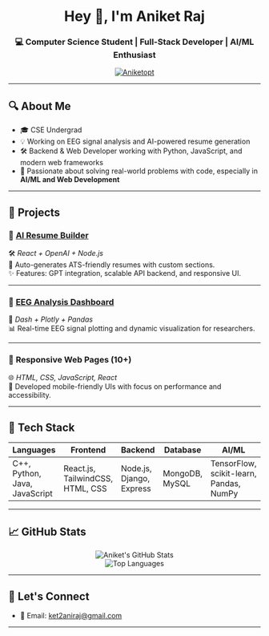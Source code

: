 <h1 align="center">Hey 👋, I'm Aniket Raj</h1>
<h3 align="center">💻 Computer Science Student | Full-Stack Developer | AI/ML Enthusiast</h3>

<p align="center">
  <a href="https://github.com/Aniketopt">
    <img src="https://komarev.com/ghpvc/?username=Aniketopt&label=Profile%20views&color=0e75b6&style=flat" alt="Aniketopt" />
  </a>
</p>

---

## 🔍 About Me

- 🎓 CSE Undergrad 
- 💡 Working on EEG signal analysis and AI-powered resume generation
- 🛠️ Backend & Web Developer working with Python, JavaScript, and modern web frameworks
- 🧠 Passionate about solving real-world problems with code, especially in **AI/ML and Web Development**

---

## 💼 Projects

### 🔹 [**AI Resume Builder**](https://github.com/Aniketopt/Ai_Resume_builder)  
🛠️ *React + OpenAI + Node.js*  
📄 Auto-generates ATS-friendly resumes with custom sections.  
✨ Features: GPT integration, scalable API backend, and responsive UI.

---

### 🔹 [**EEG Analysis Dashboard**](https://github.com/Aniketopt/EEG-Analysis-Dashboard)  
🧠 *Dash + Plotly + Pandas*  
📊 Real-time EEG signal plotting and dynamic visualization for researchers.

---

### 🔹 **Responsive Web Pages (10+)**  
🌐 *HTML, CSS, JavaScript, React*  
🎨 Developed mobile-friendly UIs with focus on performance and accessibility.

---

## 🧰 Tech Stack

| Languages | Frontend | Backend | Database | AI/ML | Tools |
|-----------|----------|---------|----------|-------|-------|
| C++, Python, Java, JavaScript | React.js, TailwindCSS, HTML, CSS | Node.js, Django, Express | MongoDB, MySQL | TensorFlow, scikit-learn, Pandas, NumPy | Git, Postman, Dash, Plotly |

---

## 📈 GitHub Stats

<p align="center">
  <img src="https://github-readme-stats.vercel.app/api?username=Aniketopt&show_icons=true&theme=radical" alt="Aniket's GitHub Stats" />
  <br/>
  <img src="https://github-readme-stats.vercel.app/api/top-langs/?username=Aniketopt&layout=compact&theme=radical" alt="Top Languages" />
</p>

---

## 🤝 Let's Connect

- 📧 Email: [ket2aniraj@gmail.com](mailto:ket2aniraj@gmail.com)  

---

